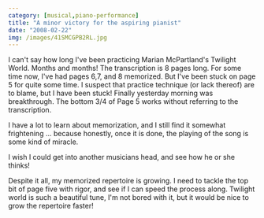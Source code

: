 ```yaml
---
category: [musical,piano-performance]
title: "A minor victory for the aspiring pianist"
date: "2008-02-22"
img: /images/41SMCGPB2RL.jpg
---
```


I can't say how long I've been practicing Marian McPartland's Twilight World. Months and months! The transcription is 8 pages long. For some time now, I've had pages 6,7, and 8 memorized. But I've been stuck on page 5 for quite some time. I suspect that practice technique (or lack thereof) are to blame, but I have been stuck! Finally yesterday morning was breakthrough. The bottom 3/4 of Page 5 works without referring to the transcription.

I have a lot to learn about memorization, and I still find it somewhat frightening ... because honestly, once it is done, the playing of the song is some kind of miracle.

I wish I could get into another musicians head, and see how he or she thinks!

Despite it all, my memorized repertoire is growing. I need to tackle the top bit of page five with rigor, and see if I can speed the process along. Twilight world is such a beautiful tune, I'm not bored with it, but it would be nice to grow the repertoire faster!
